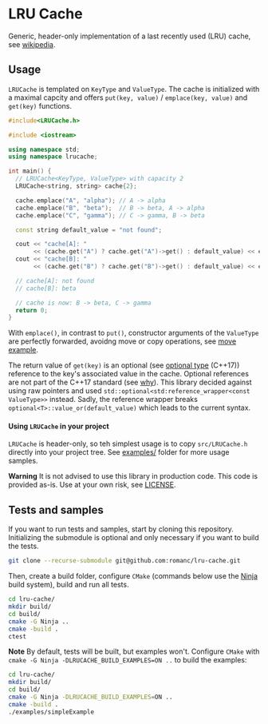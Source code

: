 # LRU Cache

Generic, header-only implementation of a last recently used (LRU) cache, see [wikipedia](https://en.wikipedia.org/wiki/Cache_replacement_policies#Least_recently_used_(LRU)).

## Usage

`LRUCache` is templated on `KeyType` and `ValueType`. The cache is initialized with a maximal capcity and offers `put(key, value)` / `emplace(key, value)` and `get(key)` functions.

```c++
#include<LRUCache.h>

#include <iostream>

using namespace std;
using namespace lrucache;

int main() {
  // LRUCache<KeyType, ValueType> with capacity 2
  LRUCache<string, string> cache{2};

  cache.emplace("A", "alpha"); // A -> alpha
  cache.emplace("B", "beta");  // B -> beta, A -> alpha
  cache.emplace("C", "gamma"); // C -> gamma, B -> beta

  const string default_value = "not found";

  cout << "cache[A]: "
       << (cache.get("A") ? cache.get("A")->get() : default_value) << endl;
  cout << "cache[B]: "
       << (cache.get("B") ? cache.get("B")->get() : default_value) << endl;

  // cache[A]: not found
  // cache[B]: beta

  // cache is now: B -> beta, C -> gamma
  return 0;
}
```

With `emplace()`, in contrast to `put()`, constructor arguments of the `ValueType` are perfectly forwarded, avoidng move or copy operations, see [move example](examples/move-test.cpp).

The return value of `get(key)` is an optional (see [optional type](https://en.cppreference.com/w/cpp/utility/optional) (C++17)) reference to the key's associated value in the cache. Optional references are not part of the C++17 standard (see [why](https://www.fluentcpp.com/2018/10/05/pros-cons-optional-references/)). This library decided against using raw pointers and used `std::optional<std:reference_wrapper<const ValueType>>` instead. Sadly, the reference wrapper breaks `optional<T>::value_or(default_value)` which leads to the current syntax.

#### Using `LRUCache` in your project

`LRUCache` is header-only, so teh simplest usage is to copy `src/LRUCache.h` directly into your project tree. See [examples/](examples/) folder for more usage samples.

**Warning** It is not advised to use this library in production code. This code is provided as-is. Use at your own risk, see [LICENSE](LICENSE).

## Tests and samples

If you want to run tests and samples, start  by cloning this repository. Initializing the submodule is optional and only necessary if you want to build the tests.

```bash
git clone --recurse-submodule git@github.com:romanc/lru-cache.git
```

Then, create a build folder, configure `CMake` (commands below use the [Ninja](https://ninja-build.org/) build system), build and run all tests.

```bash
cd lru-cache/
mkdir build/
cd build/
cmake -G Ninja ..
cmake -build .
ctest
```

**Note** By default, tests will be built, but examples won't. Configure `CMake` with `cmake -G Ninja -DLRUCACHE_BUILD_EXAMPLES=ON ..` to build the examples:

```bash
cd lru-cache/
mkdir build/
cd build/
cmake -G Ninja -DLRUCACHE_BUILD_EXAMPLES=ON ..
cmake -build .
./examples/simpleExample
```
